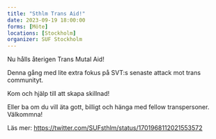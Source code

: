 ```yaml
---
title: "Sthlm Trans Aid!"
date: 2023-09-19 18:00:00
forms: [Möte]
locations: [Stockholm]
organizer: SUF Stockholm
---
```

Nu hålls återigen Trans Mutal Aid! 

Denna gång med lite extra fokus på SVT:s senaste attack mot trans communityt. 

Kom och hjälp till att skapa skillnad! 

Eller ba om du vill äta gott, billigt och hänga med fellow transpersoner. Välkommna!

Läs mer: https://twitter.com/SUFsthlm/status/1701968112021553572